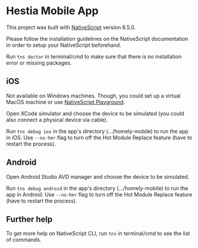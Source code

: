 # Hestia Mobile App

This project was built with [NativeScript](https://v6.docs.nativescript.org/) version 6.5.0.

Please follow the installation guidelines on the NativeScript documentation in order to setup your NativeScript beforehand.

Run `tns doctor` in terminal/cmd to make sure that there is no installation error or missing packages.

## iOS

Not available on Windows machines. Though, you could set up a virtual MacOS machine or use [NativeScript Playground](https://play.nativescript.org/).

Open XCode simulator and choose the device to be simulated (you could also connect a physical device via cable).

Run `tns debug ios` in the app's directory (.../homely-mobile) to run the app in iOS. Use `--no-hmr` flag to turn off the Hot Module Replace feature (have to restart the process).

## Android

Open Android Studio AVD manager and choose the device to be simulated.

Run `tns debug android` in the app's directory (.../homely-mobile) to run the app in Android. Use `--no-hmr` flag to turn off the Hot Module Replace feature (have to restart the process).

## Further help

To get more help on NativeScript CLI, run `tns` in terminal/cmd to see the list of commands.

